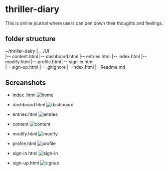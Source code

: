 # thriller-diary

This is online journal where users can pen down their thoughts and feelings.

## folder structure

~/thriller-dairy
  |__ /UI   
      |-- content.html
      |-- dashboard.html
      |-- entries.html
      |-- index.html
      |-- modify.html
      |-- profile.html
      |-- sign-in.html  
      |-- sign-up.html
  |-- .gitignore
  |--index.html
  |--Readme.md

## Screanshots

* index .html
    ![home](https://user-images.githubusercontent.com/29597869/42567323-10efdc4c-8512-11e8-9db1-273237b20a48.png)
* dashboard.html
![dashboard](https://user-images.githubusercontent.com/29597869/42637885-ebcd83b8-85f4-11e8-9e01-d8e9f69be552.png)
* entries.html
  ![entries](https://user-images.githubusercontent.com/29597869/42618023-6b23fe14-85bc-11e8-89a3-05cf4a0059f7.png)
* content
  ![content](https://user-images.githubusercontent.com/29597869/42655058-7fee2c7c-8623-11e8-82e0-ee76af197281.png)
* modify.html
  ![modify](https://user-images.githubusercontent.com/29597869/42646657-30f103ce-860a-11e8-897b-b9a2bcda40ad.png)

* profile.html
![profile](https://user-images.githubusercontent.com/29597869/42658912-5f055cfe-862f-11e8-81e5-3c92ce2a4a96.png)

* sign-in.html
  ![sign-in](https://user-images.githubusercontent.com/29597869/42612426-fac9cc74-85a3-11e8-8b5d-cce4a35ad634.png)

* sign-up.html
  ![signup](https://user-images.githubusercontent.com/29597869/42611394-8c96068c-859e-11e8-997e-312655e7b7b9.png)

   